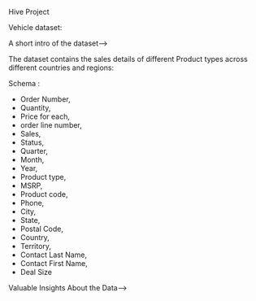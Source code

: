 Hive Project 

Vehicle dataset:

A short intro of the dataset-->

The dataset contains the sales details of different Product types across different countries and regions:

Schema :
* Order Number,
* Quantity,
* Price for each,
* order line number,
* Sales,
* Status,
* Quarter,
* Month,
* Year,
* Product type,
* MSRP,
* Product code,
* Phone,
* City,
* State,
* Postal Code,
* Country,
* Territory,
* Contact Last Name,
* Contact First Name,
* Deal Size

Valuable Insights About the Data-->
